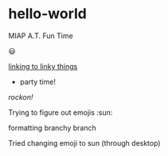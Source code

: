 # hello-world
MIAP A.T. Fun Time

:smiley:

[linking to linky things](https://www.google.com)

- party time!

_rockon!_

Trying to figure out emojis :sun:

formatting branchy branch

Tried changing emoji to sun (through desktop)
